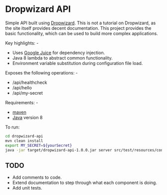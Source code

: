 # Dropwizard API

Simple API built using [Dropwizard](https://www.dropwizard.io/). This is not a
tutorial on Dropwizard, as the site itself provides decent documentation. This
project provides the basic functionality, which can be used to build more
complex applications.

Key highlights: -
- Uses [Google Juice](https://github.com/google/guice) for dependency injection.
- Java 8 lambda to abstract common functionality.
- Environment variable substitution during configuration file load.

Exposes the following operations: -
- /api/healthcheck
- /api/hello
- /api/my-secret

Requirements: -
- [maven](https://maven.apache.org/)
- [Java](https://www.java.com) version 8

To run:
```bash
cd dropwizard-api
mvn clean install
export MY_SECRET=${yourSecret}
java -jar target/dropwizard-api-1.0.0.jar server src/test/resources/configuration-local.yml
```

## TODO

- Add comments to code.
- Extend documentation to step through what each component is doing.
- Add unit tests.
